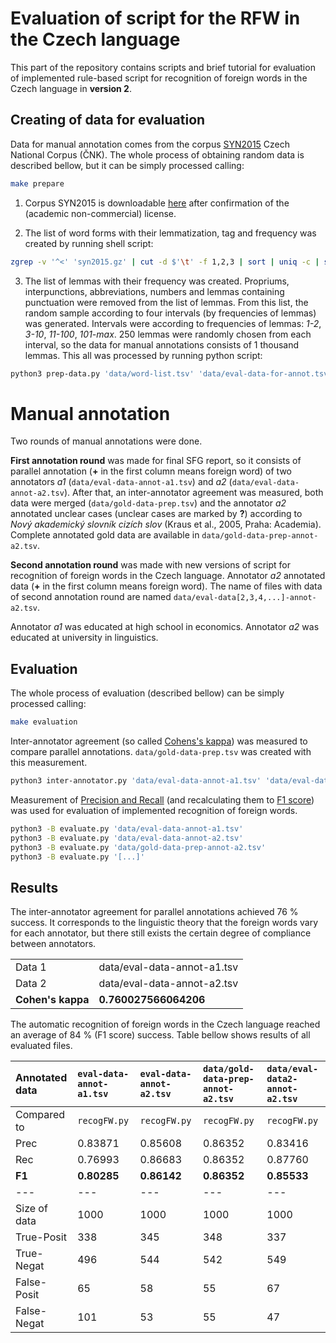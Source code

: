 # Evaluation of script for the RFW in the Czech language
This part of the repository contains scripts and brief tutorial for evaluation of implemented rule-based script for recognition of foreign words in the Czech language in **version 2**.

## Creating of data for evaluation
Data for manual annotation comes from the corpus [SYN2015](http://wiki.korpus.cz/doku.php/en:cnk:syn2015) Czech National Corpus (ČNK). The whole process of obtaining random data is described bellow, but it can be simply processed calling:
```bash
make prepare
```

1. Corpus SYN2015 is downloadable [here](http://hdl.handle.net/11234/1-1593) after confirmation of the (academic non-commercial) license.

2. The list of word forms with their lemmatization, tag and frequency was created by running shell script:
```bash
zgrep -v '^<' 'syn2015.gz' | cut -d $'\t' -f 1,2,3 | sort | uniq -c | sort -nr > 'word-list.tsv'
```

3. The list of lemmas with their frequency was created. Propriums, interpunctions, abbreviations, numbers and lemmas containing punctuation were removed from the list of lemmas. From this list, the random sample according to four intervals (by frequencies of lemmas) was generated. Intervals were according to frequencies of lemmas: *1-2*, *3-10*, *11-100*, *101-max*. 250 lemmas were randomly chosen from each interval, so the data for manual annotations consists of 1 thousand lemmas. This all was processed by running python script:
```bash
python3 prep-data.py 'data/word-list.tsv' 'data/eval-data-for-annot.tsv'
```

# Manual annotation
Two rounds of manual annotations were done.

**First annotation round** was made for final SFG report, so it consists of parallel annotation (**+** in the first column means foreign word) of two annotators *a1* (`data/eval-data-annot-a1.tsv`) and *a2* (`data/eval-data-annot-a2.tsv`). After that, an inter-annotator agreement was measured, both data were merged (`data/gold-data-prep.tsv`) and the annotator *a2* annotated unclear cases (unclear cases are marked by **?**) according to *Nový akademický slovník cizích slov* (Kraus et al., 2005, Praha: Academia). Complete annotated gold data are available in `data/gold-data-prep-annot-a2.tsv`.

**Second annotation round** was made with new versions of script for recognition of foreign words in the Czech language. Annotator *a2* annotated data (**+** in the first column means foreign word). The name of files with data of second annotation round are named `data/eval-data[2,3,4,...]-annot-a2.tsv`.

Annotator *a1* was educated at high school in economics. Annotator *a2* was educated at university in linguistics.

## Evaluation
The whole process of evaluation (described bellow) can be simply processed calling:
```bash
make evaluation
```

Inter-annotator agreement (so called [Cohens's kappa](https://en.wikipedia.org/wiki/Cohen%27s_kappa)) was measured to compare parallel annotations. `data/gold-data-prep.tsv` was created with this measurement.
```bash
python3 inter-annotator.py 'data/eval-data-annot-a1.tsv' 'data/eval-data-annot-a2.tsv' 'data/gold-data-prep.tsv'
```

Measurement of [Precision and Recall](https://en.wikipedia.org/wiki/Precision_and_recall) (and recalculating them to [F1 score](https://en.wikipedia.org/wiki/F1_score)) was used for evaluation of implemented recognition of foreign words.
```bash
python3 -B evaluate.py 'data/eval-data-annot-a1.tsv'
python3 -B evaluate.py 'data/eval-data-annot-a2.tsv'
python3 -B evaluate.py 'data/gold-data-prep-annot-a2.tsv'
python3 -B evaluate.py '[...]'
```

## Results
The inter-annotator agreement for parallel annotations achieved 76 % success. It corresponds to the linguistic theory that the foreign words vary for each annotator, but there still exists the certain degree of compliance between annotators.

| | |
| --- | --- |
| Data 1 | data/eval-data-annot-a1.tsv |
| Data 2 | data/eval-data-annot-a2.tsv |
| **Cohen's kappa** | **0.760027566064206** |

The automatic recognition of foreign words in the Czech language reached an average of 84 % (F1 score) success. Table bellow shows results of all evaluated files.

| Annotated data | `eval-data-annot-a1.tsv` | `eval-data-annot-a2.tsv` | `data/gold-data-prep-annot-a2.tsv` | `data/eval-data2-annot-a2.tsv` |
| :--- | :--- | :--- | :--- | :--- |
| Compared to | `recogFW.py` | `recogFW.py` | `recogFW.py` | `recogFW.py` |
| Prec | 0.83871 | 0.85608 | 0.86352 | 0.83416 |
| Rec | 0.76993 | 0.86683 | 0.86352 | 0.87760 |
| **F1** | **0.80285** | **0.86142** | **0.86352** | **0.85533** |
| --- | --- | --- | --- | --- |
| Size of data | 1000 | 1000 | 1000 | 1000 |
| True-Posit | 338 | 345 | 348 | 337 |
| True-Negat | 496 | 544 | 542 | 549 |
| False-Posit | 65 | 58 | 55 | 67 |
| False-Negat | 101 | 53 | 55 | 47 |
